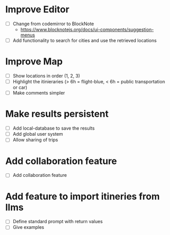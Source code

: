 # Improve Editor

- [ ] Change from codemirror to BlockNote
  - https://www.blocknotejs.org/docs/ui-components/suggestion-menus
- [ ] Add functionality to search for cities and use the retrieved locations

# Improve Map

- [ ] Show locations in order (1, 2, 3)
- [ ] Highlight the itinieraries (> 6h = flight-blue, < 6h = public transportation or car)
- [ ] Make comments simpler

# Make results persistent

- [ ] Add local-database to save the results
- [ ] Add global user system
- [ ] Allow sharing of trips

# Add collaboration feature

- [ ] Add collaboration feature

# Add feature to import itineries from llms

- [ ] Define standard prompt with return values
- [ ] Give examples
